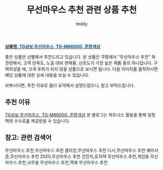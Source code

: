 ﻿---
layout: post
title:  "무선마우스 추천 관련 상품 추천"
author: teddy
categories: [ 가구/인테리어 ]
tags: [무선마우스 추천,무선마우스 추천 클리앙,무선마우스 추천 디시,무선마우스 추천 퀘이사존,무선마우스 추천 2020,무선마우스 추천 건전지,로지텍 무선마우스 추천,게임용 무선마우스 추천,사무용 무선마우스 추천,맥북 무선마우스 추천]
image: https://static.coupangcdn.com/image/vendor_inventory/b185/bb9ca4fa6007fd1c56c9def2134f04c0d30232db9c0b35576681dca2fcce.jpeg 
description: "쿠팡에서 무선마우스 추천 관련 상품으로 가장 고객 선호도가 높은 제품 중 하나입니다."
---

<a href="https://link.coupang.com/re/AFFSDP?lptag=AF3256674&pageKey=9454539&itemId=41494995&vendorItemId=80309231597&traceid=V0-153-cbf7b3ac0c24273b"><b>상품명: <font color='#01579B'>TG삼보 무선마우스, TG-M8600G, 혼합색상</font></b></a>

좋은 상품만 선별해서 추천드리고 있습니다.
본 상품은 쿠팡에서 "무선마우스 추천" 와 관련해서, 고객 만족도, 노출 대비 판매율, 선호도가 가장 높은 제품 중의 하나입니다.
구매하셨을 때, 크게 후회가 되지 않을 상품으로 보시면 됩니다. 
다음 이미지를 클릭하시면 해당 상품에 대한 상세 내용을 보실 수 있습니다.

바쁘시다면, 추천 이유로 좀더 요약해서 설명드렸으니, 참고 부탁드립니다.

## 추천 이유 

<a href="https://link.coupang.com/re/AFFSDP?lptag=AF3256674&pageKey=9454539&itemId=41494995&vendorItemId=80309231597&traceid=V0-153-cbf7b3ac0c24273b">TG삼보 무선마우스, TG-M8600G, 혼합색상</a>
본 블로그는 파트너스 활동을 통해 일정액의 수수료를 제공받을 수 있습니다.

## 참고: 관련 검색어    
무선마우스 추천,무선마우스 추천 클리앙,무선마우스 추천 디시,무선마우스 추천 퀘이사존,무선마우스 추천 2020,무선마우스 추천 건전지,로지텍 무선마우스 추천,게임용 무선마우스 추천,사무용 무선마우스 추천,맥북 무선마우스 추천